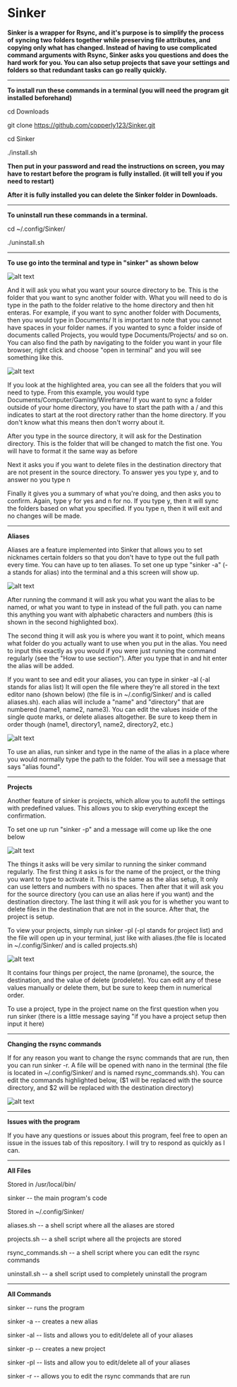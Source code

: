 # Sinker
**Sinker is a wrapper for Rsync, and it's purpose is to simplify the process of syncing two folders together while preserving file attributes, and copying only what has changed. Instead of having to use complicated command arguments with Rsync, Sinker asks you questions and does the hard work for you. You can also setup projects that save your settings and folders so that redundant tasks can go really quickly.**


----

**To install run these commands in a terminal (you will need the program git installed beforehand)**

cd Downloads

git clone https://github.com/copperly123/Sinker.git

cd Sinker

./install.sh

**Then put in your password and read the instructions on screen, you may have to restart before the program is fully installed. (it will tell you if you need to restart)**

**After it is fully installed you can delete the Sinker folder in Downloads.**

---

**To uninstall run these commands in a terminal.**

cd ~/.config/Sinker/

./uninstall.sh

---

**To use go into the terminal and type in "sinker" as shown below**

![alt text](https://github.com/copperly123/Sinker/blob/master/Images/sinkercommand.png)

And it will ask you what you want your source directory to be. This is the folder that you want to sync another folder with. What you will need to do is type in the path to the folder relative to the home directory and then hit enteras. For example, if you want to sync another folder with Documents, then you would type in Documents/ It is important to note that you cannot have spaces in your folder names. if you wanted to sync a folder inside of documents called Projects, you would type Documents/Projects/ and so on. You can also find the path by navigating to the folder you want in your file browser, right click and choose "open in terminal" and you will see something like this.

![alt text](https://github.com/copperly123/Sinker/blob/master/Images/folderproperties.png)

If you look at the highlighted area, you can see all the folders that you will need to type. From this example, you would type Documents/Computer/Gaming/Wireframe/
If you want to sync a folder outside of your home directory, you have to start the path with a / and this indicates to start at the root directory rather than the home directory. If you don't know what this means then don't worry about it.


After you type in the source directory, it will ask for the Destination directory. This is the folder that will be changed to match the fist one. You will have to format it the same way as before

Next it asks you if you want to delete files in the destination directory that are not present in the source directory. To answer yes you type y, and to answer no you type n

Finally it gives you a summary of what you're doing, and then asks you to confirm. Again, type y for yes and n for no. If you type y, then it will sync the folders based on what you specified. If you type n, then it will exit and no changes will be made.

---

**Aliases**

Aliases are a feature implemented into Sinker that allows you to set nicknames certain folders so that you don't have to type out the full path every time. You can have up to ten aliases. To set one up type "sinker -a" (-a stands for alias) into the terminal and a this screen will show up.

![alt text](https://github.com/copperly123/Sinker/blob/master/Images/aliassetup.png)

After running the command it will ask you what you want the alias to be named, or what you want to type in instead of the full path. you can name this anything you want with alphabetic characters and numbers (this is shown in the second highlighted box).

The second thing it will ask you is where you want it to point, which means what folder do you actually want to use when you put in the alias. You need to input this exactly as you would if you were just running the command regularly (see the "How to use section"). After you type that in and hit enter the alias will be added.

If you want to see and edit your aliases, you can type in sinker -al (-al stands for alias list) It will open the file where they're all stored in the text editor nano (shown below) (the file is in ~/.config/Sinker/ and is called aliases.sh). each alias will include a "name" and "directory" that are numbered (name1, name2, name3). You can edit the values inside of the single quote marks, or delete aliases altogether. Be sure to keep them in order though (name1, directory1, name2, directory2, etc.)

![alt text](https://github.com/copperly123/Sinker/blob/master/Images/aliaslistnano.png)

To use an alias, run sinker and type in the name of the alias in a place where you would normally type the path to the folder. You will see a message that says "alias found".

---

**Projects**

Another feature of sinker is projects, which allow you to autofil the settings with predefined values. This allows you to skip everything except the confirmation.

To set one up run "sinker -p" and a message will come up like the one below

![alt text](https://github.com/copperly123/Sinker/blob/master/Images/setupproject.png)

The things it asks will be very similar to running the sinker command regularly. The first thing it asks is for the name of the project, or the thing you want to type to activate it. This is the same as the alias setup, It only can use letters and numbers with no spaces. 
Then after that it will ask you for the source directory (you can use an alias here if you want) and the destination directory. The last thing it will ask you for is whether you want to delete files in the destination that are not in the source. After that, the project is setup.

To view your projects, simply run sinker -pl (-pl stands for project list) and the file will open up in your terminal, just like with aliases.(the file is located in ~/.config/Sinker/ and is called projects.sh)

![alt text](https://github.com/copperly123/Sinker/blob/master/Images/projectlistnano.png)

It contains four things per project, the name (proname), the source, the destination, and the value of delete (prodelete). You can edit any of these values manually or delete them, but be sure to keep them in numerical order.

To use a project, type in the project name on the first question when you run sinker (there is a little message saying "if you have a project setup then input it here)

---

**Changing the rsync commands**

If for any reason you want to change the rsync commands that are run, then you can run sinker -r. A file will be opened with nano in the terminal (the file is located in ~/.config/Sinker/ and is named rsync_commands.sh). You can edit the commands highlighted below, ($1 will be replaced with the source directory, and $2 will be replaced with the destination directory)

![alt text](https://github.com/copperly123/Sinker/blob/master/Images/rsynccommands.png)

---

**Issues with the program**

If you have any questions or issues about this program, feel free to open an issue in the issues tab of this repository. I will try to respond as quickly as I can.

---

**All Files**

Stored in /usr/local/bin/

sinker -- the main program's code

Stored in ~/.config/Sinker/


aliases.sh -- a shell script where all the aliases are stored

projects.sh -- a shell script where all the projects are stored

rsync_commands.sh -- a shell script where you can edit the rsync commands

uninstall.sh -- a shell script used to completely uninstall the program

---

**All Commands**


sinker -- runs the program

sinker -a -- creates a new alias

sinker -al -- lists and allows you to edit/delete all of your aliases

sinker -p -- creates a new project

sinker -pl -- lists and allow you to edit/delete all of your aliases

sinker -r -- allows you to edit the rsync commands that are run
